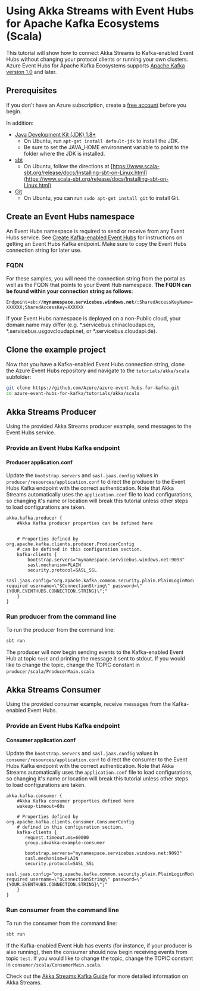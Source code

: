 # Using Akka Streams with Event Hubs for Apache Kafka Ecosystems (Scala)

This tutorial will show how to connect Akka Streams to Kafka-enabled Event Hubs without changing your protocol clients or running your own clusters. Azure Event Hubs for Apache Kafka Ecosystems supports [Apache Kafka version 1.0](https://kafka.apache.org/10/documentation.html) and later.

## Prerequisites

If you don't have an Azure subscription, create a [free account](https://azure.microsoft.com/free/?ref=microsoft.com&utm_source=microsoft.com&utm_medium=docs&utm_campaign=visualstudio) before you begin.

In addition:

* [Java Development Kit (JDK) 1.8+](http://www.oracle.com/technetwork/java/javase/downloads/index.html)
    * On Ubuntu, run `apt-get install default-jdk` to install the JDK.
    * Be sure to set the JAVA_HOME environment variable to point to the folder where the JDK is installed.
* [sbt](https://www.scala-sbt.org/download.html)
    * On Ubuntu, follow the directions at [https://www.scala-sbt.org/release/docs/Installing-sbt-on-Linux.html](https://www.scala-sbt.org/release/docs/Installing-sbt-on-Linux.html)
* [Git](https://www.git-scm.com/downloads)
    * On Ubuntu, you can run `sudo apt-get install git` to install Git.

## Create an Event Hubs namespace

An Event Hubs namespace is required to send or receive from any Event Hubs service. See [Create Kafka-enabled Event Hubs](https://docs.microsoft.com/azure/event-hubs/event-hubs-create-kafka-enabled) for instructions on getting an Event Hubs Kafka endpoint. Make sure to copy the Event Hubs connection string for later use.

### FQDN

For these samples, you will need the connection string from the portal as well as the FQDN that points to your Event Hub namespace. **The FQDN can be found within your connection string as follows**:

`Endpoint=sb://`**`mynamespace.servicebus.windows.net`**`/;SharedAccessKeyName=XXXXXX;SharedAccessKey=XXXXXX`

If your Event Hubs namespace is deployed on a non-Public cloud, your domain name may differ (e.g. \*.servicebus.chinacloudapi.cn, \*.servicebus.usgovcloudapi.net, or \*.servicebus.cloudapi.de).

## Clone the example project

Now that you have a Kafka-enabled Event Hubs connection string, clone the Azure Event Hubs repository and navigate to the `tutorials/akka/scala` subfolder:

```bash
git clone https://github.com/Azure/azure-event-hubs-for-kafka.git
cd azure-event-hubs-for-kafka/tutorials/akka/scala
```

## Akka Streams Producer

Using the provided Akka Streams producer example, send messages to the Event Hubs service.

### Provide an Event Hubs Kafka endpoint

#### Producer application.conf

Update the `bootstrap.servers` and `sasl.jaas.config` values in `producer/resources/application.conf` to direct the producer to the Event Hubs Kafka endpoint with the correct authentication. Note that Akka Streams automatically uses the `application.conf` file to load configurations, so changing it's name or location will break this tutorial unless other steps to load configurations are taken. 

```config
akka.kafka.producer {
    #Akka Kafka producer properties can be defined here


    # Properties defined by org.apache.kafka.clients.producer.ProducerConfig
    # can be defined in this configuration section.
    kafka-clients {
        bootstrap.servers="mynamespace.servicebus.windows.net:9093"
        sasl.mechanism=PLAIN
        security.protocol=SASL_SSL
        sasl.jaas.config="org.apache.kafka.common.security.plain.PlainLoginModule required username=\"$ConnectionString\" password=\"{YOUR.EVENTHUBS.CONNECTION.STRING}\";"
    }
}
```

### Run producer from the command line

To run the producer from the command line:

```bash
sbt run
```

The producer will now begin sending events to the Kafka-enabled Event Hub at topic `test` and printing the message it sent to stdout. If you would like to change the topic, change the TOPIC constant in `producer/scala/ProducerMain.scala`.

## Akka Streams Consumer

Using the provided consumer example, receive messages from the Kafka-enabled Event Hubs.

### Provide an Event Hubs Kafka endpoint

#### Consumer application.conf

Update the `bootstrap.servers` and `sasl.jaas.config` values in `consumer/resources/application.conf` to direct the consumer to the Event Hubs Kafka endpoint with the correct authentication. Note that Akka Streams automatically uses the `application.conf` file to load configurations, so changing it's name or location will break this tutorial unless other steps to load configurations are taken. 

```config
akka.kafka.consumer {
    #Akka Kafka consumer properties defined here
    wakeup-timeout=60s

    # Properties defined by org.apache.kafka.clients.consumer.ConsumerConfig
    # defined in this configuration section.
    kafka-clients {
       request.timeout.ms=60000
       group.id=akka-example-consumer

       bootstrap.servers="mynamespace.servicebus.windows.net:9093"
       sasl.mechanism=PLAIN
       security.protocol=SASL_SSL
       sasl.jaas.config="org.apache.kafka.common.security.plain.PlainLoginModule required username=\"$ConnectionString\" password=\"{YOUR.EVENTHUBS.CONNECTION.STRING}\";"
    }
}
```

### Run consumer from the command line

To run the consumer from the command line:

```bash
sbt run
```

If the Kafka-enabled Event Hub has events (for instance, if your producer is also running), then the consumer should now begin receiving events from topic `test`. If you would like to change the topic, change the TOPIC constant in `consumer/scala/ConsumerMain.scala`.

Check out the [Akka Streams Kafka Guide](https://doc.akka.io/docs/akka-stream-kafka/current/home.html) for more detailed information on Akka Streams.

